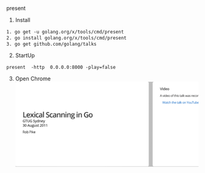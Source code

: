 present

1. Install
```
1. go get -u golang.org/x/tools/cmd/present
2. go install golang.org/x/tools/cmd/present
3. go get github.com/golang/talks

```
2. StartUp
```
present  -http  0.0.0.0:8000 -play=false
```

3. Open Chrome
![present slide](../imgs/slide.png)
